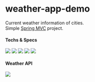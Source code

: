 # weather-app-demo

Current weather information of cities.
<br/>
Simple [Spring MVC](https://docs.spring.io/spring-framework/docs/3.2.x/spring-framework-reference/html/mvc.html) project.

#### Techs & Specs

![](https://img.shields.io/badge/Spring-informational?style=for-the-badge&logo=Spring&logoColor=greeen&color=white)
![](https://img.shields.io/badge/SpringBoot-informational?style=for-the-badge&logo=SpringBoot&logoColor=green&color=white)
![](https://img.shields.io/badge/HTML-informational?style=for-the-badge&logo=HTML5&logoColor=E34F26&color=white)
![](https://img.shields.io/badge/JavaScript-informational?style=for-the-badge&logo=JavaScript&logoColor=F7DF1E&color=grey)
![](https://img.shields.io/badge/IntellijIDEA-informational?style=for-the-badge&logo=IntellijIDEA&logoColor=white&color=black)

#### Weather API
[![](https://openweathermap.org/themes/openweathermap/assets/img/logo_white_cropped.png)](https://openweathermap.org/)
